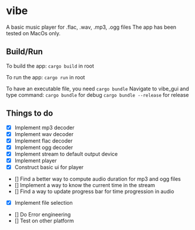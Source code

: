 # vibe

A basic music player for .flac, .wav, .mp3, .ogg files
The app has been tested on MacOs only.

## Build/Run

To build the app:
`cargo build` in root

To run the app:
`cargo run` in root

To have an executable file, you need `cargo bundle`
Navigate to vibe_gui and type command: 
`cargo bundle` for debug
`cargo bundle --release` for release

## Things to do
- [x] Implement mp3 decoder
- [x] Implement wav decoder
- [x] Implement flac decoder
- [x] Implement ogg decoder
- [x] Implement stream to default output device
- [x] Implement player
- [x] Construct basic ui for player
- [] Find a better way to compute audio duration for mp3 and ogg files
- [] Implement a way to know the current time in the stream
- [] Find a way to update progress bar for time progression in audio
- [x] Implement file selection
- [] Do Error engineering
- [] Test on other platform